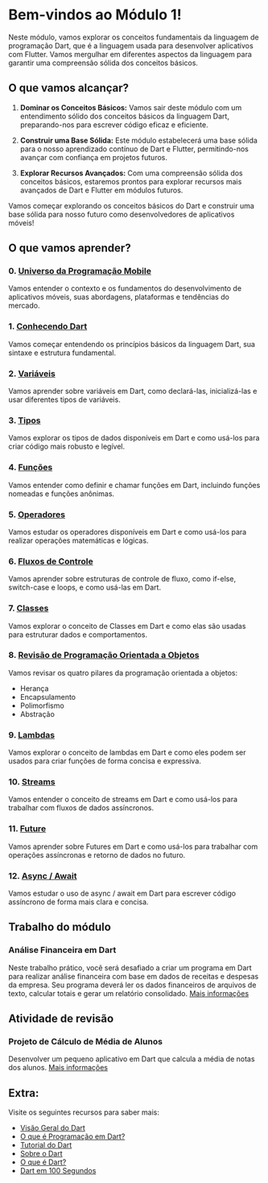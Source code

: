# Bem-vindos ao Módulo 1!

Neste módulo, vamos explorar os conceitos fundamentais da linguagem de programação Dart, que é a linguagem usada para desenvolver aplicativos com Flutter. Vamos mergulhar em diferentes aspectos da linguagem para garantir uma compreensão sólida dos conceitos básicos.

## O que vamos alcançar?

1. **Dominar os Conceitos Básicos:** Vamos sair deste módulo com um entendimento sólido dos conceitos básicos da linguagem Dart, preparando-nos para escrever código eficaz e eficiente.

1. **Construir uma Base Sólida:** Este módulo estabelecerá uma base sólida para o nosso aprendizado contínuo de Dart e Flutter, permitindo-nos avançar com confiança em projetos futuros.

2. **Explorar Recursos Avançados:** Com uma compreensão sólida dos conceitos básicos, estaremos prontos para explorar recursos mais avançados de Dart e Flutter em módulos futuros.

Vamos começar explorando os conceitos básicos do Dart e construir uma base sólida para nosso futuro como desenvolvedores de aplicativos móveis!

## O que vamos aprender?

### 0. [Universo da Programação Mobile](universo-mobile/README.md)
   Vamos entender o contexto e os fundamentos do desenvolvimento de aplicativos móveis, suas abordagens, plataformas e tendências do mercado.

### 1. [Conhecendo Dart](dart/README.md)
   Vamos começar entendendo os princípios básicos da linguagem Dart, sua sintaxe e estrutura fundamental.

### 2. [Variáveis](variaveis/README.md)
   Vamos aprender sobre variáveis em Dart, como declará-las, inicializá-las e usar diferentes tipos de variáveis.

### 3. [Tipos](tipos/README.md)
   Vamos explorar os tipos de dados disponíveis em Dart e como usá-los para criar código mais robusto e legível.

### 4. [Funções](funcoes/README.md)
   Vamos entender como definir e chamar funções em Dart, incluindo funções nomeadas e funções anônimas.

### 5. [Operadores](operadores/README.md)
   Vamos estudar os operadores disponíveis em Dart e como usá-los para realizar operações matemáticas e lógicas.

### 6. [Fluxos de Controle](fluxos-de-controle/README.md)
   Vamos aprender sobre estruturas de controle de fluxo, como if-else, switch-case e loops, e como usá-las em Dart.

### 7. [Classes](classes/README.md)
   Vamos explorar o conceito de Classes em Dart e como elas são usadas para estruturar dados e comportamentos.

### 8. [Revisão de Programação Orientada a Objetos](poo/README.md)
   Vamos revisar os quatro pilares da programação orientada a objetos:
   - Herança
   - Encapsulamento
   - Polimorfismo
   - Abstração

### 9. [Lambdas](labdas/README.md)
   Vamos explorar o conceito de lambdas em Dart e como eles podem ser usados para criar funções de forma concisa e expressiva.

### 10. [Streams](streams/README.md)
   Vamos entender o conceito de streams em Dart e como usá-los para trabalhar com fluxos de dados assíncronos.

### 11. [Future](future/README.md)
   Vamos aprender sobre Futures em Dart e como usá-los para trabalhar com operações assíncronas e retorno de dados no futuro.

### 12. [Async / Await](async-await/README.md)
   Vamos estudar o uso de async / await em Dart para escrever código assíncrono de forma mais clara e concisa.


## Trabalho do módulo
### Análise Financeira em Dart
Neste trabalho prático, você será desafiado a criar um programa em Dart para realizar análise financeira com base em dados de receitas e despesas da empresa. Seu programa deverá ler os dados financeiros de arquivos de texto, calcular totais e gerar um relatório consolidado.
[Mais informações](trabalho/README.md)

## Atividade de revisão
### Projeto de Cálculo de Média de Alunos
Desenvolver um pequeno aplicativo em Dart que calcula a média de notas dos alunos.
[Mais informações](revisao/README.md)


## Extra:
Visite os seguintes recursos para saber mais:

- [Visão Geral do Dart](https://dart.dev/overview)
- [O que é Programação em Dart?](https://www.javatpoint.com/flutter-dart-programming)
- [Tutorial do Dart](https://www.geeksforgeeks.org/dart-tutorial/)
- [Sobre o Dart](https://flutterbyexample.com/lesson/about-dart)
- [O que é Dart?](https://www.youtube.com/watch?v=sOSd6G1qXoY)
- [Dart em 100 Segundos](https://www.youtube.com/watch?v=NrO0CJCbYLA)
